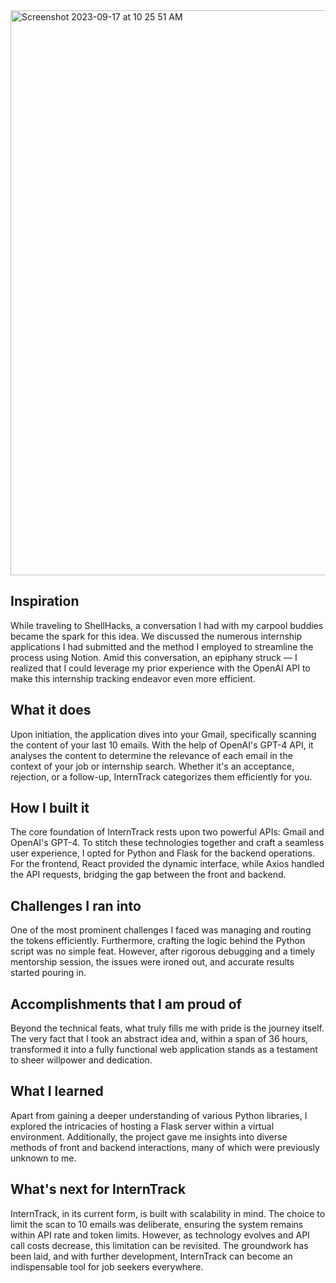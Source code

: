 <img width="904" alt="Screenshot 2023-09-17 at 10 25 51 AM" src="https://github.com/DavidEValdes/ShellHacks-2023/assets/36570117/3d424de5-be3a-41d3-8517-a65e2ecb06fb">


## Inspiration

While traveling to ShellHacks, a conversation I had with my carpool buddies became the spark for this idea. We discussed the numerous internship applications I had submitted and the method I employed to streamline the process using Notion. Amid this conversation, an epiphany struck — I realized that I could leverage my prior experience with the OpenAI API to make this internship tracking endeavor even more efficient.

## What it does

Upon initiation, the application dives into your Gmail, specifically scanning the content of your last 10 emails. With the help of OpenAI's GPT-4 API, it analyses the content to determine the relevance of each email in the context of your job or internship search. Whether it's an acceptance, rejection, or a follow-up, InternTrack categorizes them efficiently for you.

## How I built it

The core foundation of InternTrack rests upon two powerful APIs: Gmail and OpenAI's GPT-4. To stitch these technologies together and craft a seamless user experience, I opted for Python and Flask for the backend operations. For the frontend, React provided the dynamic interface, while Axios handled the API requests, bridging the gap between the front and backend.

## Challenges I ran into

One of the most prominent challenges I faced was managing and routing the tokens efficiently. Furthermore, crafting the logic behind the Python script was no simple feat. However, after rigorous debugging and a timely mentorship session, the issues were ironed out, and accurate results started pouring in.

## Accomplishments that I am proud of

Beyond the technical feats, what truly fills me with pride is the journey itself. The very fact that I took an abstract idea and, within a span of 36 hours, transformed it into a fully functional web application stands as a testament to sheer willpower and dedication.

## What I learned

Apart from gaining a deeper understanding of various Python libraries, I explored the intricacies of hosting a Flask server within a virtual environment. Additionally, the project gave me insights into diverse methods of front and backend interactions, many of which were previously unknown to me.

## What's next for InternTrack

InternTrack, in its current form, is built with scalability in mind. The choice to limit the scan to 10 emails was deliberate, ensuring the system remains within API rate and token limits. However, as technology evolves and API call costs decrease, this limitation can be revisited. The groundwork has been laid, and with further development, InternTrack can become an indispensable tool for job seekers everywhere.
